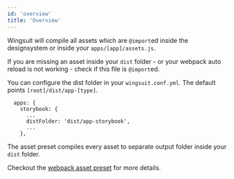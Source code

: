 ```yaml
---
id: 'overview'
title: 'Overview'
---
```


Wingsuit will compile all assets which are `@import`ed inside the designsystem or inside your `apps/[app]/assets.js`. 

If you are missing an asset inside your `dist` folder - or your webpack auto reload is not working - check if this file is `@import`ed.

You can configure the dist folder in your `wingsuit.conf.yml`. The default points `[root]/dist/app-[type]`.
```
  apps: {
    storybook: {
      ...
      distFolder: 'dist/app-storybook',
      ...
    },
```
The asset preset compiles every asset to separate output folder inside your `dist` folder.

Checkout the [webpack asset preset](https://github.com/wingsuit-designsystem/wingsuit/blob/master/packages/core/src/server/presets/assets.ts) for more details. 
